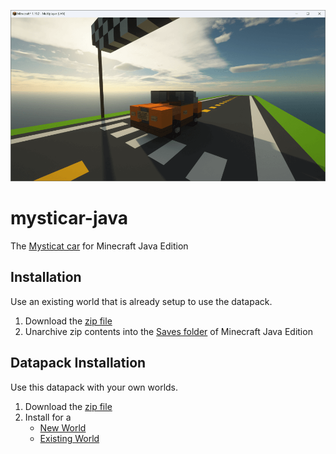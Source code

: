![Mysticar](/mysticar.png)

# mysticar-java
The [Mysticat car](https://www.youtube.com/watch?v=hbnCJ_zfWYg) for Minecraft Java Edition

## Installation
Use an existing world that is already setup to use the datapack.
1. Download the [zip file](https://github.com/kirbycope/mysticar-java/archive/refs/heads/main.zip)
1. Unarchive zip contents into the [Saves folder](https://help.minecraft.net/hc/en-us/articles/4409159214605-Managing-Data-and-Game-Storage-in-Minecraft-Java-Edition) of Minecraft Java Edition

## Datapack Installation
Use this datapack with your own worlds.
1. Download the [zip file](https://github.com/kirbycope/mysticar-java/raw/main/mysticar-java.zip)
1. Install for a
   * [New World](https://minecraft.fandom.com/wiki/Tutorials/Installing_a_data_pack#At_the_creation_of_a_world)
   * [Existing World](https://minecraft.fandom.com/wiki/Tutorials/Installing_a_data_pack#In_an_existing_world)
